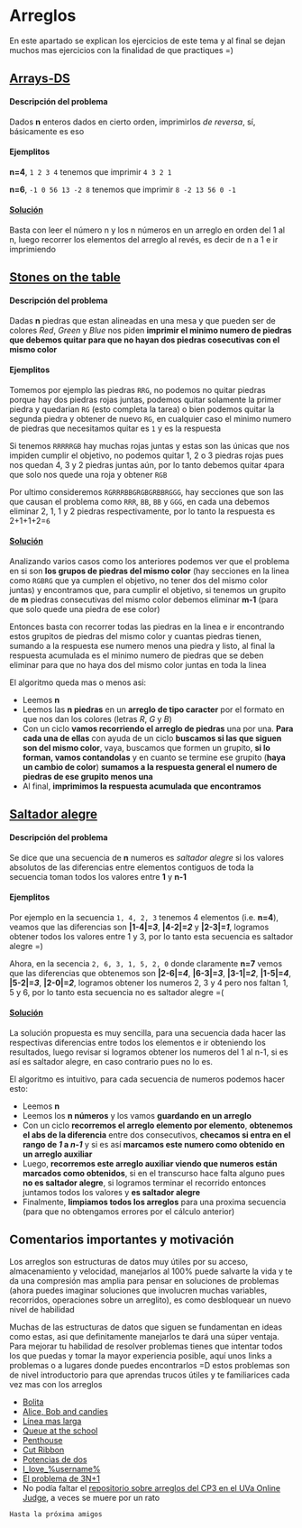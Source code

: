 # Arreglos
En este apartado se explican los ejercicios de este tema y al final se dejan muchos mas ejercicios con la finalidad de que practiques =)

## [Arrays-DS](https://www.hackerrank.com/challenges/arrays-ds/problem)
#### Descripción del problema
Dados **n** enteros dados en cierto orden, imprimirlos _de reversa_, sí, básicamente es eso

#### Ejemplitos
**n=4**, `1 2 3 4` tenemos que imprimir `4 3 2 1`

**n=6**, `-1 0 56 13 -2 8` tenemos que imprimir `8 -2 13 56 0 -1`

#### [Solución](https://github.com/CPCESFM/Material-Apoyo-Tutoriales/blob/master/arreglos/arraysDS.cpp)
Basta con leer el número n y los n números en un arreglo en orden del 1 al n, luego recorrer los elementos del arreglo al revés, es decir de n a 1 e ir imprimiendo


## [Stones on the table](https://codeforces.com/problemset/problem/266/A)
#### Descripción del problema
Dadas **n** piedras que estan alineadas en una mesa y que pueden ser de colores _Red_, _Green_ y _Blue_ nos piden **imprimir el minimo numero de piedras que debemos quitar para que no hayan dos piedras cosecutivas con el mismo color**

#### Ejemplitos
Tomemos por ejemplo las piedras `RRG`, no podemos no quitar piedras porque hay dos piedras rojas juntas, podemos quitar solamente la primer piedra y quedarian `RG` (esto completa la tarea) o bien podemos quitar la segunda piedra y obtener de nuevo `RG`, en cualquier caso el minimo numero de piedras que necesitamos quitar es `1` y es la respuesta

Si tenemos `RRRRRGB` hay muchas rojas juntas y estas son las únicas que nos impiden cumplir el objetivo, no podemos quitar 1, 2 o 3 piedras rojas pues nos quedan 4, 3 y 2 piedras juntas aún, por lo tanto debemos quitar `4`para que solo nos quede una roja y obtener `RGB`

Por ultimo consideremos `RGRRRBBGRGBGRBBRGGG`, hay secciones que son las que causan el problema como `RRR`, `BB`, `BB` y `GGG`, en cada una debemos eliminar 2, 1, 1 y 2 piedras respectivamente, por lo tanto la respuesta es 2+1+1+2=`6`

#### [Solución](https://github.com/CPCESFM/Material-Apoyo-Tutoriales/blob/master/arreglos/Stones_on_the_table)
Analizando varios casos como los anteriores podemos ver que el problema en si son **los grupos de piedras del mismo color** (hay secciones en la linea como `RGBRG` que ya cumplen el objetivo, no tener dos del mismo color juntas) y encontramos que, para cumplir el objetivo, si tenemos un grupito de **m** piedras consecutivas del mismo color debemos eliminar **m-1** (para que solo quede una piedra de ese color)

Entonces basta con recorrer todas las piedras en la linea e ir encontrando estos grupitos de piedras del mismo color y cuantas piedras tienen, sumando a la respuesta ese numero menos una piedra y listo, al final la respuesta acumulada es el minimo numero de piedras que se deben eliminar para que no haya dos del mismo color juntas en toda la linea

El algoritmo queda mas o menos asi:
+ Leemos **n**
+ Leemos las **n piedras** en un **arreglo de tipo caracter** por el formato en que nos dan los colores (letras _R_, _G_ y _B_)
+ Con un ciclo **vamos recorriendo el arreglo de piedras** una por una. **Para cada una de ellas** con ayuda de un ciclo **buscamos si las que siguen son del mismo color**, vaya, buscamos que formen un grupito, **si lo forman, vamos contandolas** y en cuanto se termine ese grupito (**haya un cambio de color**) **sumamos a la respuesta general el numero de piedras de ese grupito menos una**
+ Al final, **imprimimos la respuesta acumulada que encontramos**


## [Saltador alegre](https://omegaup.com/arena/problem/Saltador-alegre/#problems/Saltador-alegre)
#### Descripción del problema
Se dice que una secuencia de **n** numeros es _saltador alegre_ si los valores absolutos de las diferencias entre elementos contiguos de toda la secuencia toman todos los valores entre **1** y **n-1**

#### Ejemplitos
Por ejemplo en la secuencia `1, 4, 2, 3` tenemos 4 elementos (i.e. **n=4**), veamos que las diferencias son **|1-4|=_3_**, **|4-2|=_2_** y **|2-3|=_1_**, logramos obtener todos los valores entre 1 y 3, por lo tanto esta secuencia es saltador alegre =)

Ahora, en la secencia `2, 6, 3, 1, 5, 2, 0` donde claramente **n=7** vemos que las diferencias que obtenemos son **|2-6|=_4_**, **|6-3|=_3_**, **|3-1|=_2_**, **|1-5|=_4_**, **|5-2|=_3_**, **|2-0|=_2_**, logramos obtener los numeros 2, 3 y 4 pero nos faltan 1, 5 y 6, por lo tanto esta secuencia no es saltador alegre =(

#### [Solución](https://github.com/CPCESFM/Material-Apoyo-Tutoriales/blob/master/arreglos/saltador_alegre.cpp)
La solución propuesta es muy sencilla, para una secuencia dada hacer las respectivas diferencias entre todos los elementos e ir obteniendo los resultados, luego revisar si logramos obtener los numeros del 1 al n-1, si es así es saltador alegre, en caso contrario pues no lo es.

El algoritmo es intuitivo, para cada secuencia de numeros podemos hacer esto:
+ Leemos **n**
+ Leemos los **n números** y los vamos **guardando en un arreglo**
+ Con un ciclo **recorremos el arreglo elemento por elemento**, **obtenemos el abs de la diferencia** entre dos consecutivos, **checamos si entra en el rango de _1_ a _n-1_** y si es así **marcamos este numero como obtenido en un arreglo auxiliar**
+ Luego, **recorremos este arreglo auxiliar viendo que numeros están marcados como obtenidos**, si en el transcurso hace falta alguno pues **no es saltador alegre**, si logramos terminar el recorrido entonces juntamos todos los valores y **es saltador alegre**
+ Finalmente, **limpiamos todos los arreglos** para una proxima secuencia (para que no obtengamos errores por el cálculo anterior)

## Comentarios importantes y motivación
Los arreglos son estructuras de datos muy útiles por su acceso, almacenamiento y velocidad, manejarlos al 100% puede salvarte la vida y te da una compresión mas amplia para pensar en soluciones de problemas (ahora puedes imaginar soluciones que involucren muchas variables, recorridos, operaciones sobre un arreglito), es como desbloquear un nuevo nivel de habilidad

Muchas de las estructuras de datos que siguen se fundamentan en ideas como estas, asi que definitamente manejarlos te dará una súper ventaja. Para mejorar tu habilidad de resolver problemas tienes que intentar todos los que puedas y tomar la mayor experiencia posible, aquí unos links a problemas o a lugares donde puedes encontrarlos =D estos problemas son de nivel introductorio para que aprendas trucos útiles y te familiarices cada vez mas con los arreglos

+ [Bolita](https://omegaup.com/arena/problem/bolita#problems)
+ [Alice, Bob and candies](https://codeforces.com/contest/1352/problem/D)
+ [Línea mas larga](https://omegaup.com/arena/problem/Linea-mas-larga#problems)
+ [Queue at the school](https://codeforces.com/problemset/problem/266/B)
+ [Penthouse](https://omegaup.com/arena/problem/Penthouse#problems)
+ [Cut Ribbon](https://codeforces.com/problemset/problem/189/A)
+ [Potencias de dos](https://omegaup.com/arena/problem/ptwo#problems)
+ [I_love_%username%](https://codeforces.com/problemset/problem/155/A)
+ [El problema de 3N+1](https://omegaup.com/arena/problem/El-problema-de-3n1#problems)
+ No podía faltar el [repositorio sobre arreglos del CP3 en el UVa Online Judge](https://onlinejudge.org/index.php?option=com_onlinejudge&Itemid=8&category=623), a veces se muere por un rato

`Hasta la próxima amigos`
